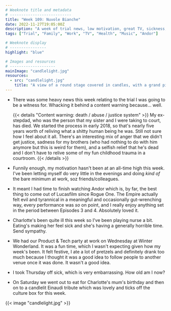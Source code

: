 ```yaml
---
# Weeknote title and metadata
# ---------------------------
title: "Week 109: Nuvole Bianche"
date: 2022-11-27T19:05:00Z
description: "A week of trial news, low motivation, great TV, sickness, fun Christmas parties, more sickness, and piano music in Central Hall."
tags: ["Trial", "Family", "Work", "TV", "Health", "Music", "Andor"]

# Weeknote display
# ----------------
highlight: "blue"

# Images and resources
# --------------------
mainImage: "candlelight.jpg"
resources:
  - src: "candlelight.jpg"
    title: "A view of a round stage covered in candles, with a grand piano in the center. Framed by a large pipe organ and candles covering the stepped choir seating."
---
```


  * There was some heavy news this week relating to the trial I was going to be a witness for. Whacking it behind a content warning because... well.

    {{< details "Content warning: death / abuse / justice system" >}}
      My ex-stepdad, who was the person that my sister and I were taking to court, has died. We started the process in early 2018, so that's nearly five years worth of reliving what a shitty human being he was. Still not sure how I feel about it all. There's an interesting mix of anger that we didn't get justice, sadness for my brothers (who had nothing to do with him anymore but this is weird for them), and a selfish relief that he's dead and I don't have to relive some of my fun childhood trauma in a courtroom.
    {{< /details >}}

  * Funnily enough, my motivation hasn't been at an all-time high this week. I've been letting myself do very little in the evenings and doing _kind of_ the bare minimum at work, soz friends/colleagues.

  * It meant I had time to finish watching Andor which is, by far, the best thing to come out of Lucasfilm since Rogue One. The Empire actually felt evil and tyrannical in a meaningful and occasionally gut-wrenching way, every performance was _so_ on point, and I really enjoy anything set in the period between Episodes 3 and 4. Absolutely loved it.

  * Charlotte's been quite ill this week so I've been playing nurse a bit. Eating's making her feel sick and she's having a generally horrible time. Send sympathy.

  * We had our Product & Tech party at work on Wednesday at Winter Wonderland. It was a fun time, which I wasn't expecting given how my week's been. It felt festive, I ate a lot of pretzels and definitely drank too much because I thought it was a good idea to follow people to another venue once it was done. It wasn't a good idea.

  * I took Thursday off sick, which is very embarrassing. How old am I now?

  * On Saturday we went out to eat for Charlotte's mum's birthday and then on to a candlelit Einaudi tribute which was lovely and ticks off the culture box for this week.

{{< image "candlelight.jpg" >}}
